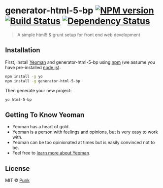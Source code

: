 # generator-html-5-bp [![NPM version][npm-image]][npm-url] [![Build Status][travis-image]][travis-url] [![Dependency Status][daviddm-image]][daviddm-url]
> A simple html5 &amp; grunt setup for front end web development

## Installation

First, install [Yeoman](http://yeoman.io) and generator-html-5-bp using [npm](https://www.npmjs.com/) (we assume you have pre-installed [node.js](https://nodejs.org/)).

```bash
npm install -g yo
npm install -g generator-html-5-bp
```

Then generate your new project:

```bash
yo html-5-bp
```

## Getting To Know Yeoman

 * Yeoman has a heart of gold.
 * Yeoman is a person with feelings and opinions, but is very easy to work with.
 * Yeoman can be too opinionated at times but is easily convinced not to be.
 * Feel free to [learn more about Yeoman](http://yeoman.io/).

## License

MIT © [Punk]()


[npm-image]: https://badge.fury.io/js/generator-html-5-bp.svg
[npm-url]: https://npmjs.org/package/generator-html-5-bp
[travis-image]: https://travis-ci.org//generator-html-5-bp.svg?branch=master
[travis-url]: https://travis-ci.org//generator-html-5-bp
[daviddm-image]: https://david-dm.org//generator-html-5-bp.svg?theme=shields.io
[daviddm-url]: https://david-dm.org//generator-html-5-bp
